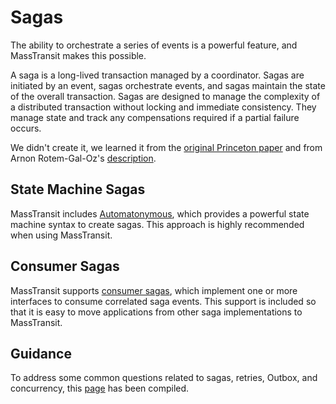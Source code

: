 # Sagas

The ability to orchestrate a series of events is a powerful feature, and MassTransit makes this possible.

A saga is a long-lived transaction managed by a coordinator. Sagas are initiated by an event, sagas orchestrate events, and sagas maintain the state of the overall transaction. Sagas are designed to manage the complexity of a distributed transaction without locking and immediate consistency. They manage state and track any compensations required if a partial failure occurs.

We didn't create it, we learned it from the [original Princeton paper][1] and from Arnon Rotem-Gal-Oz's [description][2].

## State Machine Sagas

MassTransit includes [Automatonymous](automatonymous), which provides a powerful state machine syntax to create sagas. This approach is highly recommended when using MassTransit.

## Consumer Sagas

MassTransit supports [consumer sagas](consumer-saga), which implement one or more interfaces to consume correlated saga events. This support is included so that it is easy to move applications from other saga implementations to MassTransit. 

## Guidance

To address some common questions related to sagas, retries, Outbox, and concurrency, this [page](guidance) has been compiled.


[1]: http://www.cs.cornell.edu/andru/cs711/2002fa/reading/sagas.pdf
[2]: https://arnon.me/wp-content/uploads/Files/SOAPatterns/Saga.pdf


